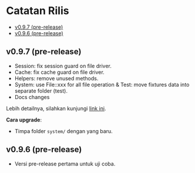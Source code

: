 # Catatan Rilis

<!-- MarkdownTOC autolink="true" autoanchor="true" levels="2,3" bracket="round" lowercase="only_ascii" -->

- [v0.9.7 \(pre-release\)](#v097-pre-release)
- [v0.9.6 \(pre-release\)](#v096-pre-release)

<!-- /MarkdownTOC -->


<a id="v097-pre-release"></a>
## v0.9.7 (pre-release)

- Session: fix session guard on file driver.
- Cache: fix cache guard on file driver.
- Helpers: remove unused methods.
- System: use File::xxx for all file operation & Test: move fixtures data into separate folder (test).
- Docs changes


Lebih detailnya, silahkan kunjungi [link ini](https://github.com/esyede/rakit/releases/tag/v0.9.7).


**Cara upgrade**:
- Timpa folder `system/` dengan yang baru.


<a id="v096-pre-release"></a>
## v0.9.6 (pre-release)

- Versi pre-release pertama untuk uji coba.
